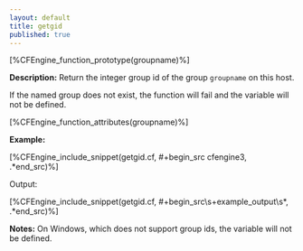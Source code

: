```yaml
---
layout: default
title: getgid
published: true
---
```


[%CFEngine_function_prototype(groupname)%]

**Description:** Return the integer group id of the group `groupname` on this
host.

If the named group does not exist, the function will fail and the variable
will not be defined.

[%CFEngine_function_attributes(groupname)%]

**Example:**

[%CFEngine_include_snippet(getgid.cf, #\+begin_src cfengine3, .*end_src)%]

Output:

[%CFEngine_include_snippet(getgid.cf, #\+begin_src\s+example_output\s*, .*end_src)%]

**Notes:**
On Windows, which does not support group ids, the variable will not be
defined.
